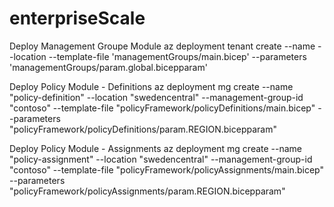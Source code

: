 # enterpriseScale

Deploy Management Groupe Module
az deployment tenant create --name <DEPLOYMENTNAME> --location <METADATALOCATION> --template-file 'managementGroups/main.bicep' --parameters 'managementGroups/param.global.bicepparam'

Deploy Policy Module - Definitions
az deployment mg create --name "policy-definition" --location "swedencentral" --management-group-id "contoso" --template-file "policyFramework/policyDefinitions/main.bicep" --parameters "policyFramework/policyDefinitions/param.REGION.bicepparam"

Deploy Policy Module - Assignments
az deployment mg create --name "policy-assignment" --location "swedencentral" --management-group-id "contoso" --template-file "policyFramework/policyAssignments/main.bicep" --parameters "policyFramework/policyAssignments/param.REGION.bicepparam"